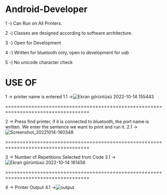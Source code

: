 # Android-Developer


1 -) Can Run on All Printers.

2 -) Classes are designed according to software architecture.

3 -) Open for Development

4 -) Written for bluetooth only, open to development for usb

5 -) No unicode character check


# USE OF 

1 ->  printer name is entered
  1.1 ->![Ekran görüntüsü 2022-10-14 155443](https://user-images.githubusercontent.com/93054123/195855041-994a96b8-9118-4a81-a1d4-07165e50ade3.png)
  
  
===================================================================================

2 -> Press find printer, if it is connected to bluetooth, the port name is written. We enter the sentence we want to print and run it.
  2.1 ->![Screenshot_20221014-160348](https://user-images.githubusercontent.com/93054123/195855676-dca16691-ff84-4669-a81e-9a8b448f2867.jpg)
  
  
===================================================================================

3 -> Number of Repetitions Selected from Code
  3.1 -> ![Ekran görüntüsü 2022-10-14 161456](https://user-images.githubusercontent.com/93054123/195858985-d2e70f7f-0a22-427e-af85-f5efaf83bfcf.png)
  
  
===================================================================================

4 -> Printer Output
  4.1 ->![output](https://user-images.githubusercontent.com/93054123/195858348-8d3eaaac-a1cc-44c3-8d39-32763b79518c.jpg)
